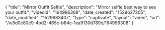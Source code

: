 {
    "title": "Mirror Outfit Selfie",
    "description": "Mirror selfie best way to see  your outfit.",
    "videoid": "164996308",
    "date_created": "1529627205",
    "date_modified": "1529683407",
    "type": "captivate",
    "layout": "video",
    "url": "\/v\/5d0c80c9-4bd2-465c-b84c-1ea9130d789c\/164996308"
}